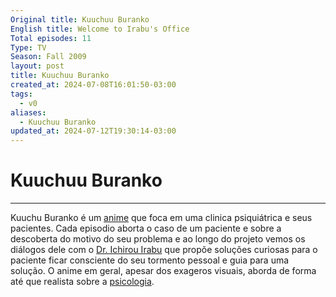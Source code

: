 ```yaml
---
Original title: Kuuchuu Buranko
English title: Welcome to Irabu's Office
Total episodes: 11
Type: TV
Season: Fall 2009
layout: post
title: Kuuchuu Buranko
created_at: 2024-07-08T16:01:50-03:00
tags:
  - v0
aliases:
  - Kuuchuu Buranko
updated_at: 2024-07-12T19:30:14-03:00
---
```

# Kuuchuu Buranko
---

Kuuchu Buranko é um [anime](_draft/2024/07/2024-07-08-Anime.md) que foca em uma clinica psiquiátrica e seus pacientes. Cada episodio aborta o caso de um paciente e sobre a descoberta do motivo do seu problema e ao longo do projeto vemos os diálogos dele com o [Dr. Ichirou Irabu](_insight/2024/07/2024-07-12-Ichirou_Irabu.md) que propõe soluções curiosas para o paciente ficar consciente do seu tormento pessoal e guia para uma solução. O anime em geral, apesar dos exageros visuais, aborda de forma até que realista sobre a [psicologia](_draft/2024/07/2024-07-08-Psicologia.md).